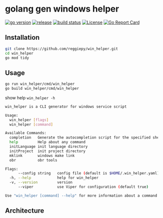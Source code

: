 # golang gen windows helper

[![go version](https://img.shields.io/github/go-mod/go-version/reggiepy/win_helper?color=success&filename=go.mod&style=flat)](https://github.com/reggiepy/win_helper)
[![release](https://img.shields.io/github/v/tag/reggiepy/win_helper?color=success&label=release)](https://github.com/reggiepy/win_helper)
[![build status](https://img.shields.io/badge/build-pass-success.svg?style=flat)](https://github.com/reggiepy/win_helper)
[![License](https://img.shields.io/badge/license-GNU%203.0-success.svg?style=flat)](https://github.com/reggiepy/win_helper)
[![Go Report Card](https://goreportcard.com/badge/github.com/reggiepy/win_helper)](https://goreportcard.com/report/github.com/reggiepy/win_helper)

## Installation

```bash
git clone https://github.com/reggiepy/win_helper.git
cd win_helper
go mod tidy
```

## Usage

```bash
go run win_helper/cmd/win_helper
go build win_helper/cmd/win_helper
```

show help `win_helper -h`
```bash
win_helper is a CLI generator for windows service script

Usage:
  win_helper [flags]
  win_helper [command]

Available Commands:
  completion   Generate the autocompletion script for the specified shell
  help         Help about any command
  initLanguage init language directory
  initProject  init project directory
  mklink       windows make link
  obr          obr tools

Flags:
      --config string   config file (default is $HOME/.win_helper.yaml)
  -h, --help            help for win_helper
  -v, --version         version
      --viper           use Viper for configuration (default true)

Use "win_helper [command] --help" for more information about a command.
```

## Architecture
```bash

```

